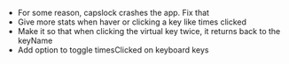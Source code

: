 - For some reason, capslock crashes the app. Fix that
- Give more stats when haver or clicking a key like times clicked
- Make it so that when clicking the virtual key twice, it returns back to the keyName
- Add option to toggle timesClicked on keyboard keys
